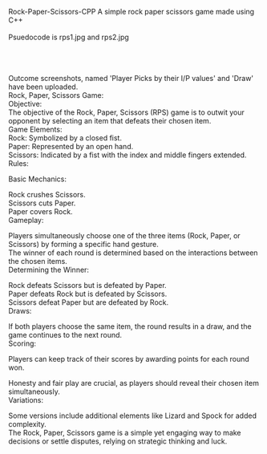 Rock-Paper-Scissors-CPP
A simple rock paper scissors game made using C++ <br><br> Psuedocode is rps1.jpg and rps2.jpg <br><br>

<br><br> Outcome screenshots, named 'Player Picks by their I/P values' and 'Draw' have been uploaded. <br> Rock, Paper, Scissors Game: <br> Objective:<br> The objective of the Rock, Paper, Scissors (RPS) game is to outwit your opponent by selecting an item that defeats their chosen item. <br> Game Elements: <br> Rock: Symbolized by a closed fist.<br> Paper: Represented by an open hand.<br> Scissors: Indicated by a fist with the index and middle fingers extended.<br> Rules:<br>

Basic Mechanics:<br>

Rock crushes Scissors.<br> Scissors cuts Paper.<br> Paper covers Rock.<br> Gameplay:<br>

Players simultaneously choose one of the three items (Rock, Paper, or Scissors) by forming a specific hand gesture.<br> The winner of each round is determined based on the interactions between the chosen items.<br> Determining the Winner:<br>

Rock defeats Scissors but is defeated by Paper.<br> Paper defeats Rock but is defeated by Scissors.<br> Scissors defeat Paper but are defeated by Rock.<br> Draws:<br>

If both players choose the same item, the round results in a draw, and the game continues to the next round.<br> Scoring:<br>

Players can keep track of their scores by awarding points for each round won.<br>

Honesty and fair play are crucial, as players should reveal their chosen item simultaneously.<br> Variations:<br>

Some versions include additional elements like Lizard and Spock for added complexity.<br> The Rock, Paper, Scissors game is a simple yet engaging way to make decisions or settle disputes, relying on strategic thinking and luck.
